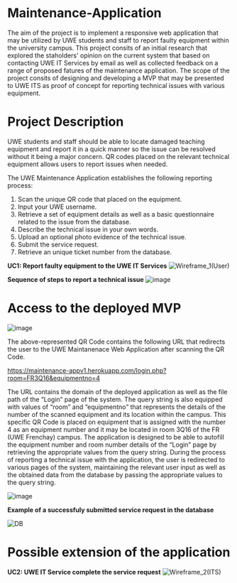 # Maintenance-Application

The aim of the project is to implement a responsive web application that may be utilized by UWE students and staff to report faulty equipment within the university campus. This project consits of an initial research that explored the staholders' opinion on the current system that based on contacting UWE IT Services by email as well as collected feedback on a range of proposed fatures of the maintenance application. The scope of the project consits of designing and developing a MVP that may be presented to UWE ITS as proof of concept for reporting technical issues with various equipment.

# Project Description

UWE students and staff should be able to locate damaged teaching equipment and report it in a quick manner so the issue can be resolved without it being a major concern. QR codes placed on the relevant technical equipment allows users to report issues when needed.

The UWE Maintenance Application establishes the following reporting process:

1. Scan the unique QR code that placed on the equipment.
2. Input your UWE username.
3. Retrieve a set of equipment details as well as a basic questionnaire related to the issue from the database.
4. Describe the technical issue in your own words.
5. Upload an optional photo evidence of the technical issue.
6. Submit the service request.
7. Retrieve an unique ticket number from the database.  


**UC1: Report faulty equipment to the UWE IT Services** 
![Wireframe_1(User)](https://user-images.githubusercontent.com/79979904/180199178-2ed540fe-ec46-483e-ae37-6a7db17bffa6.png)  
  
  
**Sequence of steps to report a technical issue**
![image](https://user-images.githubusercontent.com/79979904/180201836-8b133397-4820-49df-b896-626180cdc329.png)  
  
# Access to the deployed MVP

![image](https://user-images.githubusercontent.com/79979904/180199771-f7100d7b-a13f-4c86-a851-07e6424b096f.png)

The above-represented QR Code contains the following URL that redirects the user to the UWE Maintanenace Web Application after scanning the QR Code. 

https://maintenance-appv1.herokuapp.com/login.php?room=FR3Q16&equipmentno=4

The URL contains the domain of the deployed application as well as the file path of the “Login” page of the system. The query string is also equipped with values of “room” and “equipmentno” that represents the details of the number of the scanned equipment and its location within the campus. 
This specific QR Code is placed on equipment that is assigned with the number 4 as an equipment number and it may be located in room 3Q16 of the FR (UWE Frenchay) campus. The application is designed to be able to autofill the equipment number and room number details of the “Login” page by retrieving the appropriate values from the query string.
During the process of reporting a technical issue with the application, the user is redirected to various pages of the system, maintaining the relevant user input as well as the obtained data from the database by passing the appropriate values to the query string.  

![image](https://user-images.githubusercontent.com/79979904/180219145-9caa0eea-bec7-4c74-9fd9-dbe5d1d69083.png)

**Example of a successfuly submitted service request in the database**

![DB](https://user-images.githubusercontent.com/79979904/180403775-c80867ab-e18c-4347-8c1e-0e6d25dd29d9.PNG)

# Possible extension of the application  
**UC2: UWE IT Service complete the service request**
![Wireframe_2(ITS)](https://user-images.githubusercontent.com/79979904/180199257-a7e0cba0-b3c7-4dd0-a5fa-112cbea8d825.png)




